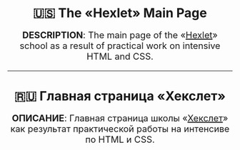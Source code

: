<h1 align="center">🇺🇸 <a target="_blank" style="text-decoration: none;" href="https://kacivan.github.io/Hexlet-Main-Page/">The
        &laquo;Hexlet&raquo; Main Page</a></h1>
<p align="center" style="font-size: 20px;"><b>DESCRIPTION</b>: The main page of&nbsp;the &laquo;<a href="https://ru.hexlet.io/">Hexlet</a>&raquo; school
    as&nbsp;a&nbsp;result of
    practical work on&nbsp;intensive HTML and CSS.</p>
<hr>
<h1 align="center">🇷🇺 <a target="_blank" style="text-decoration: none;" href="https://kacivan.github.io/Hexlet-Main-Page/">Главная
        страница &laquo;Хекслет&raquo;</a></h1>
<p align="center" style="font-size: 20px;"><b>ОПИСАНИЕ</b>: Главная страница школы &laquo;<a href="https://ru.hexlet.io/">Хекслет</a>&raquo; как результат
    практической
    работы на&nbsp;интенсиве по&nbsp;HTML и&nbsp;CSS.</p>
